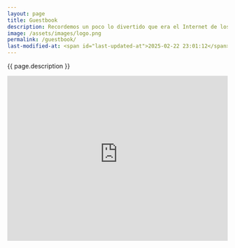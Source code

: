 ```yaml
---
layout: page
title: Guestbook
description: Recordemos un poco lo divertido que era el Internet de los '2000s. Puedes dejarme un mensaje o un saludo por aquí y también ver los mensajes de otras personas. ✌️
image: /assets/images/logo.png
permalink: /guestbook/
last-modified-at: <span id="last-updated-at">2025-02-22 23:01:12</span>
---
```


<p class="text-center">{{ page.description }}</p>

<div style="position: relative; width: 100%; padding-top: 75%; height: 0; overflow: hidden;">
    <iframe
        src="https://luiscarlospando.atabook.org/"
        style="position: absolute; top: 0; left: 0; width: 100%; height: 100%; border: none;"
    loading="lazy"
    allowfullscreen>
    </iframe>
</div>
